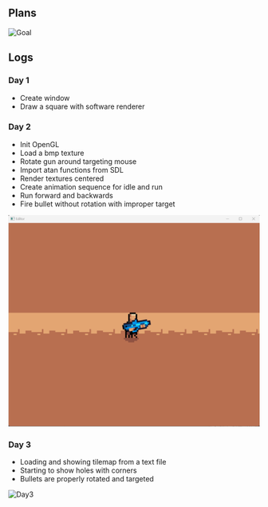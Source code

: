 ## Plans

![Goal](./goal.gif)

## Logs

### Day 1

-   Create window
-   Draw a square with software renderer

### Day 2

-   Init OpenGL
-   Load a bmp texture
-   Rotate gun around targeting mouse
-   Import atan functions from SDL
-   Render textures centered
-   Create animation sequence for idle and run
-   Run forward and backwards
-   Fire bullet without rotation with improper target

![Day2](./Day2.gif)

### Day 3

-   Loading and showing tilemap from a text file
-   Starting to show holes with corners
-   Bullets are properly rotated and targeted

![Day3](./Day3.gif)
